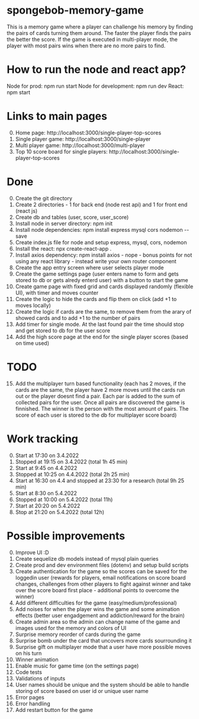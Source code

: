 # spongebob-memory-game
This is a memory game where a player can challenge his memory by finding the pairs of cards turning them around. The faster the player finds the pairs the better the score. If the game is executed in multi-player mode, the player with most pairs wins when there are no more pairs to find.

# How to run the node and react app?
 
Node for prod: npm run start
Node for development: npm run dev
React: npm start

# Links to main pages

0. Home page: http://localhost:3000/single-player-top-scores
1. Single player game: http://localhost:3000/single-player
2. Multi player game: http://localhost:3000/multi-player
3. Top 10 score board for single players: http://localhost:3000/single-player-top-scores

# Done

0. Create the git directory
1. Create 2 directories - 1 for back end (node rest api) and 1 for front end (react js)
2. Create db and tables (user, score, user_score)
3. Install node in server directory: npm init
4. Install node dependencies: npm install express mysql cors nodemon --save
5. Create index.js file for node and setup express, mysql, cors, nodemon
6. Install the react: npx create-react-app .
7. Install axios dependency: npm install axios - nope - bonus points for not using any react library - instead write your own router component
8. Create the app entry screen where user selects player mode
9. Create the game settings page (user enters name to form and gets stored to db or gets alredy enterd user) with a button to start the game
10. Create game page with fixed grid and cards displayed randomly (flexible UI), with timer and moves counter
11. Create the logic to hide the cards and flip them on click (add +1 to moves locally)
12. Create the logic if cards are the same, to remove them from the arary of showed cards and to add +1 to the number of pairs
13. Add timer for single mode. At the last found pair the time should stop and get stored to db for the user score
14. Add the high score page at the end for the single player scores (based on time used)

# TODO

15. Add the multiplayer turn based functionality (each has 2 moves, if the cards are the same, the player have 2 more moves until the cards run out or the player doesnt find a pair. Each par is added to the sum of collected pairs for the user. Once all pairs are discovered the game is finnished. The winner is the person with the most amount of pairs. The score of each user is stored to the db for multiplayer score board)


# Work tracking

0. Start at 17:30 on 3.4.2022 
1. Stopped at 19:15 on 3.4.2022 (total 1h 45 min)
2. Start at 9:45 on 4.4.2022
3. Stopped at 10:25 on 4.4.2022 (total 2h 25 min)
4. Start at 16:30 on 4.4 and stopped at 23:30 for a research (total 9h 25 min)
5. Start at 8:30 on 5.4.2022
6. Stopped at 10:00 on 5.4.2022 (total 11h)
7. Start at 20:20 on 5.4.2022
8. Stop at 21:20 on 5.4.2022 (total 12h)

# Possible improvements

0. Improve UI :D
1. Create sequelize db models instead of mysql plain queries
2. Create prod and dev environment files (dotenv) and setup build scripts
3. Create authentication for the game so the scores can be saved for the loggedin user (rewards for players, email notifications on score board changes, challenges from other players to fight against winner and take over the score board first place - additional points to overcome the winner)
4. Add different difficulties for the game (easy/medium/professional)
5. Add noises for when the player wins the game and some animation effects (better user engadgement and addiction/reward for the brain)
6. Create admin area so the admin can change name of the game and images used for the memory and colors of UI
7. Surprise memory reorder of cards during the game
8. Surprise bomb under the card that uncovers more cards sourrounding it
9. Surprise gift on multiplayer mode that a user have more possible moves on his turn
10. Winner animation
11. Enable music for game time (on the settings page)
12. Code tests
13. Validations of inputs
14. User names should be unique and the system should be able to handle storing of score based on user id or unique user name
15. Error pages
16. Error handling
17. Add restart button for the game